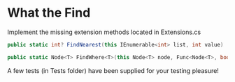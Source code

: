 ﻿# What the Find

Implement the missing extension methods located in Extensions.cs

```c#
public static int? FindNearest(this IEnumerable<int> list, int value)

public static Node<T> FindWhere<T>(this Node<T> node, Func<Node<T>, bool> predicate, Func<Node<T>, IEnumerable<Node<T>>> next)
```

A few tests (in Tests folder) have been supplied for your testing pleasure!
